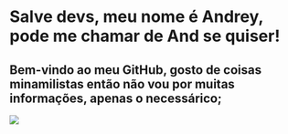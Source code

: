 # Salve devs, meu nome é Andrey, pode me chamar de And se quiser!
## Bem-vindo ao meu GitHub, gosto de coisas minamilistas então não vou por muitas informações, apenas o necessárico;
<img src="https://media.tenor.com/ef0pG2NmtY0AAAAC/hollow-knight-club-penguin-dance.gif">
